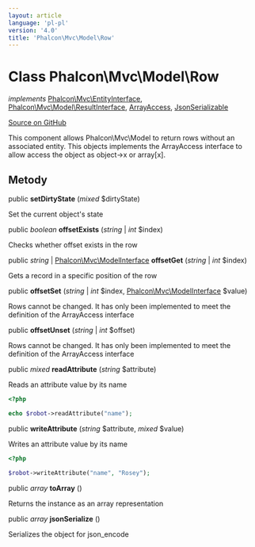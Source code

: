 ```yaml
---
layout: article
language: 'pl-pl'
version: '4.0'
title: 'Phalcon\Mvc\Model\Row'
---
```

# Class **Phalcon\Mvc\Model\Row**

*implements* [Phalcon\Mvc\EntityInterface](Phalcon_Mvc_EntityInterface), [Phalcon\Mvc\Model\ResultInterface](Phalcon_Mvc_Model_ResultInterface), [ArrayAccess](https://php.net/manual/en/class.arrayaccess.php), [JsonSerializable](https://php.net/manual/en/class.jsonserializable.php)

<a href="https://github.com/phalcon/cphalcon/tree/v4.0.0/phalcon/mvc/model/row.zep" class="btn btn-default btn-sm">Source on GitHub</a>

This component allows Phalcon\Mvc\Model to return rows without an associated entity. This objects implements the ArrayAccess interface to allow access the object as object->x or array[x].

## Metody

public **setDirtyState** (*mixed* $dirtyState)

Set the current object's state

public *boolean* **offsetExists** (*string* | *int* $index)

Checks whether offset exists in the row

public *string* | [Phalcon\Mvc\ModelInterface](Phalcon_Mvc_ModelInterface) **offsetGet** (*string* | *int* $index)

Gets a record in a specific position of the row

public **offsetSet** (*string* | *int* $index, [Phalcon\Mvc\ModelInterface](Phalcon_Mvc_ModelInterface) $value)

Rows cannot be changed. It has only been implemented to meet the definition of the ArrayAccess interface

public **offsetUnset** (*string* | *int* $offset)

Rows cannot be changed. It has only been implemented to meet the definition of the ArrayAccess interface

public *mixed* **readAttribute** (*string* $attribute)

Reads an attribute value by its name

```php
<?php

echo $robot->readAttribute("name");

```

public **writeAttribute** (*string* $attribute, *mixed* $value)

Writes an attribute value by its name

```php
<?php

$robot->writeAttribute("name", "Rosey");

```

public *array* **toArray** ()

Returns the instance as an array representation

public *array* **jsonSerialize** ()

Serializes the object for json_encode
